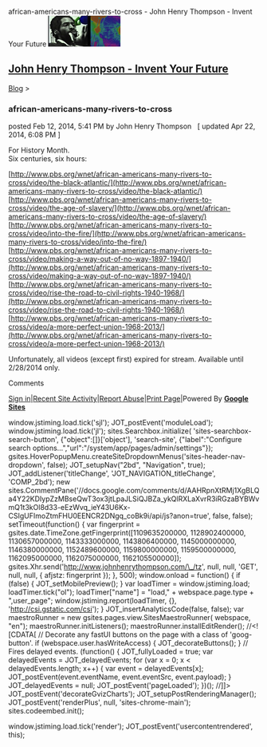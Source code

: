 african-americans-many-rivers-to-cross - John Henry Thompson - Invent Your Future [![John Henry Thompson - Invent Your Future](../_/rsrc/1329567069254/config/customLogo.gif-revision=6.png)](../index.html)

[John Henry Thompson - Invent Your Future](../index.html)
---------------------------------------------------------

    

[Blog](../z-blog-1.html)‎ > ‎

### african-americans-many-rivers-to-cross

posted Feb 12, 2014, 5:41 PM by John Henry Thompson   \[ updated Apr 22, 2014, 6:08 PM \]

For History Month.  
Six centuries, six hours:  
  
[http://www.pbs.org/wnet/african-americans-many-rivers-to-cross/video/the-black-atlantic/](http://www.pbs.org/wnet/african-americans-many-rivers-to-cross/video/the-black-atlantic/)  
[http://www.pbs.org/wnet/african-americans-many-rivers-to-cross/video/the-age-of-slavery/](http://www.pbs.org/wnet/african-americans-many-rivers-to-cross/video/the-age-of-slavery/)  
[http://www.pbs.org/wnet/african-americans-many-rivers-to-cross/video/into-the-fire/](http://www.pbs.org/wnet/african-americans-many-rivers-to-cross/video/into-the-fire/)  
[http://www.pbs.org/wnet/african-americans-many-rivers-to-cross/video/making-a-way-out-of-no-way-1897-1940/](http://www.pbs.org/wnet/african-americans-many-rivers-to-cross/video/making-a-way-out-of-no-way-1897-1940/)  
[http://www.pbs.org/wnet/african-americans-many-rivers-to-cross/video/rise-the-road-to-civil-rights-1940-1968/](http://www.pbs.org/wnet/african-americans-many-rivers-to-cross/video/rise-the-road-to-civil-rights-1940-1968/)  
[http://www.pbs.org/wnet/african-americans-many-rivers-to-cross/video/a-more-perfect-union-1968-2013/](http://www.pbs.org/wnet/african-americans-many-rivers-to-cross/video/a-more-perfect-union-1968-2013/)  
  

Unfortunately, all videos (except first) expired for stream. Available until 2/28/2014 only.  

Comments

[Sign in](https://accounts.google.com/ServiceLogin?continue=http://sites.google.com/a/johnhenrythompson.com/jht/z-blog-1/african-americans-many-rivers-to-cross&service=jotspot)|[Recent Site Activity](../system/app/pages/recentChanges.html)|[Report Abuse](http://sites.google.com/a/johnhenrythompson.com/jht/system/app/pages/reportAbuse)|[Print Page](javascript:;)|Powered By **[Google Sites](http://sites.google.com/site)**

window.jstiming.load.tick('sjl'); JOT\_postEvent('moduleLoad'); window.jstiming.load.tick('jl'); sites.Searchbox.initialize( 'sites-searchbox-search-button', {"object":\[\]}\['object'\], 'search-site', {"label":"Configure search options...","url":"/system/app/pages/admin/settings"}); gsites.HoverPopupMenu.createSiteDropdownMenus('sites-header-nav-dropdown', false); JOT\_setupNav("2bd", "Navigation", true); JOT\_addListener('titleChange', 'JOT\_NAVIGATION\_titleChange', 'COMP\_2bd'); new sites.CommentPane('//docs.google.com/comments/d/AAHRpnXtRMj1XgBLQa4Y22KDIypZzMBseQwT3ox3jtLpaJLSiQJBZa\_ykQlRXLaXvrR3iRGzaBYBWvmQ1t3kOl8d33-eEzWvq\_ieY43U6Kx-CSIgUFImoZtmFHU0EENCR2DNgq\_coBk9i/api/js?anon=true', false, false); setTimeout(function() { var fingerprint = gsites.date.TimeZone.getFingerprint(\[1109635200000, 1128902400000, 1130657000000, 1143333000000, 1143806400000, 1145000000000, 1146380000000, 1152489600000, 1159800000000, 1159500000000, 1162095000000, 1162075000000, 1162105500000\]); gsites.Xhr.send('http://www.johnhenrythompson.com/\_/tz', null, null, 'GET', null, null, { afjstz: fingerprint }); }, 500); window.onload = function() { if (false) { JOT\_setMobilePreview(); } var loadTimer = window.jstiming.load; loadTimer.tick("ol"); loadTimer\["name"\] = "load," + webspace.page.type + ",user\_page"; window.jstiming.report(loadTimer, {}, 'http://csi.gstatic.com/csi'); } JOT\_insertAnalyticsCode(false, false); var maestroRunner = new gsites.pages.view.SitesMaestroRunner( webspace, "en"); maestroRunner.initListeners(); maestroRunner.installEditRender(); //<!\[CDATA\[ // Decorate any fastUI buttons on the page with a class of 'goog-button'. if (webspace.user.hasWriteAccess) { JOT\_decorateButtons(); } // Fires delayed events. (function() { JOT\_fullyLoaded = true; var delayedEvents = JOT\_delayedEvents; for (var x = 0; x < delayedEvents.length; x++) { var event = delayedEvents\[x\]; JOT\_postEvent(event.eventName, event.eventSrc, event.payload); } JOT\_delayedEvents = null; JOT\_postEvent('pageLoaded'); })(); //\]\]> JOT\_postEvent('decorateGvizCharts'); JOT\_setupPostRenderingManager(); JOT\_postEvent('renderPlus', null, 'sites-chrome-main'); sites.codeembed.init();

window.jstiming.load.tick('render'); JOT\_postEvent('usercontentrendered', this);